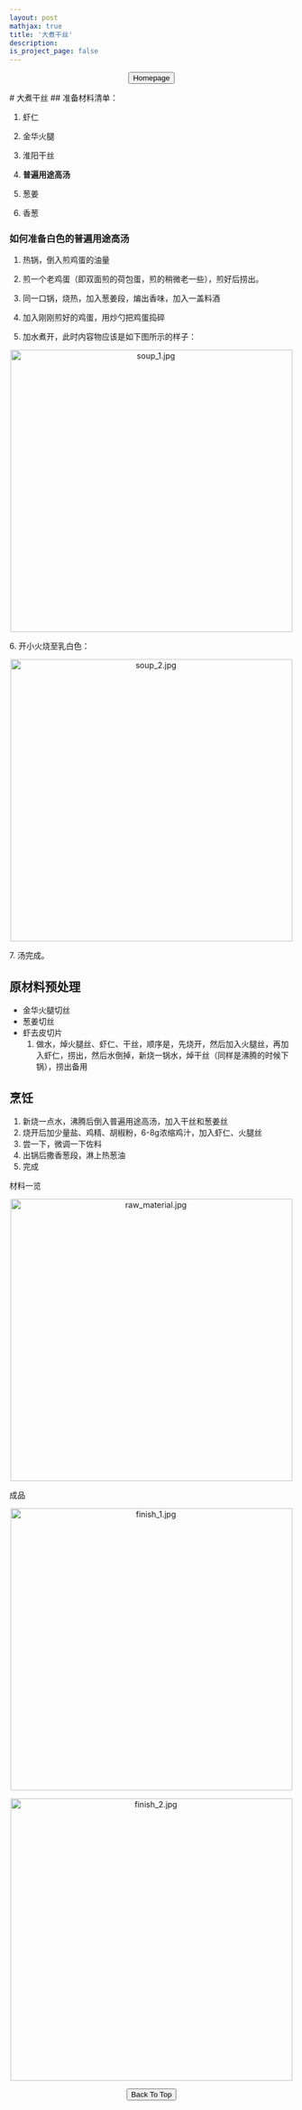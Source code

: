 ```yaml
---
layout: post
mathjax: true
title: '大煮干丝'
description: 
is_project_page: false
---
```



<p style="text-align:center;">
<button type="button" onclick="window.location.href='index.html';">Homepage</button>
</p>
# 大煮干丝
## 准备材料清单：

1. 虾仁

2. 金华火腿

3. 淮阳干丝

4. **普遍用途高汤**

5. 葱姜

6. 香葱

### **如何准备白色的普遍用途高汤**
1. 热锅，倒入煎鸡蛋的油量

2. 煎一个老鸡蛋（即双面煎的荷包蛋，煎的稍微老一些），煎好后捞出。

3. 同一口锅，烧热，加入葱姜段，煸出香味，加入一盖料酒

4. 加入刚刚煎好的鸡蛋，用炒勺把鸡蛋捣碎

5. 加水煮开，此时内容物应该是如下图所示的样子：
<p align="center">
    <img src="https://drive.google.com/uc?export=view&id=1a3wqP3Y4CCXqwvUF0JiEd5DuSXJzQFbZ" alt="soup_1.jpg" width="500">
</p>
6. 开小火烧至乳白色：
<p align="center">
    <img src="https://drive.google.com/uc?export=view&id=13UEEjSGUHQDAf9MrAkPCFk7cUBt4YB_m" alt="soup_2.jpg" width="500">
</p>
7. 汤完成。

## 原材料预处理
- 金华火腿切丝
- 葱姜切丝
- 虾去皮切片
    1. 做水，焯火腿丝、虾仁、干丝，顺序是，先烧开，然后加入火腿丝，再加入虾仁，捞出，然后水倒掉，新烧一锅水，焯干丝（同样是沸腾的时候下锅），捞出备用

## 烹饪
1. 新烧一点水，沸腾后倒入普遍用途高汤，加入干丝和葱姜丝
2. 烧开后加少量盐、鸡精、胡椒粉，6-8g浓缩鸡汁，加入虾仁、火腿丝
3. 尝一下，微调一下佐料
4. 出锅后撒香葱段，淋上热葱油
5. 完成

材料一览
<p align="center">
    <img src="https://drive.google.com/uc?export=view&id=1Ph1XDeplL-4DYLTRdAqIlBl0yTJc7Z78" alt="raw_material.jpg" width="500">
</p>

成品
<p align="center">
    <img src="https://drive.google.com/uc?export=view&id=1EmqHfjHgQoCIu3Qhkqh-Q7gXwvgUGfeL" alt="finish_1.jpg" width="500">
</p>

<p align="center">
    <img src="https://drive.google.com/uc?export=view&id=1Mqx4pWp7bI003PkzehdoUA4XWrWJpNJ-" alt="finish_2.jpg" width="500">
</p>


<p style="text-align:center;">
<button type="button" onclick="window.location.href='#top';">Back To Top</button>
<p>
